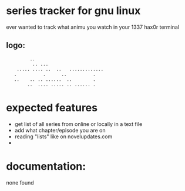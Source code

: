 # series tracker for gnu linux

ever wanted to track what animu you watch in your 1337 hax0r terminal

## logo:

```
		 ..
	      .. ...
    ..... .... ..  ..	.............
   .	      .	     ..		     .
   ..	 .. .. ......  ..	     .
	    ..	.... ..... .. ...... .

```


# expected features
- get list of all series from online or locally in a text file
- add what chapter/episode you are on
- reading "lists" like on novelupdates.com
-

# documentation:

none found